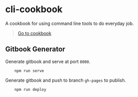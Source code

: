# cli-cookbook
A cookbook for using command line tools to do everyday job.

> [Go to cookbook](https://minhhh.github.io/cli-cookbook/)

## Gitbook Generator
Generate gitbook and serve at port `8000`.

```
    npm run serve
```

Generate gitbook and push to branch `gh-pages` to publish.

```
    npm run deploy
```


